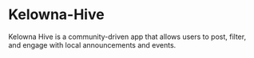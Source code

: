 # Kelowna-Hive
Kelowna Hive is a community-driven app that allows users to post, filter, and engage with local announcements and events.
